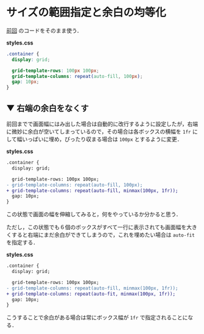 # サイズの範囲指定と余白の均等化

[前回](./repeat.md) のコードをそのまま使う．

**styles.css**

```css
.container {
  display: grid;

  grid-template-rows: 100px 100px;
  grid-template-columns: repeat(auto-fill, 100px);
  gap: 10px;
}
```

## ▼ 右端の余白をなくす

前回までで画面幅にはみ出した場合は自動的に改行するように設定したが，右端に微妙に余白が空いてしまっているので，その場合は各ボックスの横幅を `1fr` にして幅いっぱいに埋め，ぴったり収まる場合は `100px` とするように変更．

**styles.css**

```diff
.container {
  display: grid;

  grid-template-rows: 100px 100px;
- grid-template-columns: repeat(auto-fill, 100px);
+ grid-template-columns: repeat(auto-fill, minmax(100px, 1fr));
  gap: 10px;
}
```

この状態で画面の幅を伸縮してみると，何をやっているか分かると思う．

ただし，この状態でも６個のボックスがすべて一行に表示されても画面幅を大きくすると右端にまだ余白ができてしまうので，これを埋めたい場合は `auto-fit` を指定する．

**styles.css**

```diff
.container {
  display: grid;

  grid-template-rows: 100px 100px;
- grid-template-columns: repeat(auto-fill, minmax(100px, 1fr));
+ grid-template-columns: repeat(auto-fit, minmax(100px, 1fr));
  gap: 10px;
}
```

こうすることで余白がある場合は常にボックス幅が `1fr` で指定されることになる．
